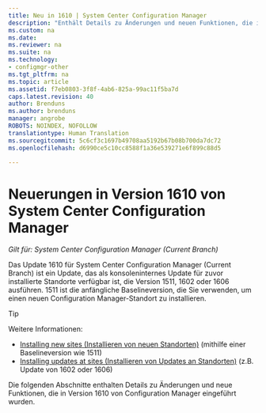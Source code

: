 ```yaml
---
title: Neu in 1610 | System Center Configuration Manager
description: "Enthält Details zu Änderungen und neuen Funktionen, die in Version 1610 von System Center Configuration Manager eingeführt wurden."
ms.custom: na
ms.date: 
ms.reviewer: na
ms.suite: na
ms.technology:
- configmgr-other
ms.tgt_pltfrm: na
ms.topic: article
ms.assetid: f7eb0803-3f8f-4ab6-825a-99ac11f5ba7d
caps.latest.revision: 40
author: Brenduns
ms.author: brenduns
manager: angrobe
ROBOTS: NOINDEX, NOFOLLOW
translationtype: Human Translation
ms.sourcegitcommit: 5c6cf3c1697b49708aa5192b67b08b700da7dc72
ms.openlocfilehash: d6990ce5c10cc8588f1a36e539271e6f899c88d5

---
```

# <a name="what39s-new-in-version-1610-of-system-center-configuration-manager"></a>Neuerungen in Version 1610 von System Center Configuration Manager

*Gilt für: System Center Configuration Manager (Current Branch)*

Das Update 1610 für System Center Configuration Manager (Current Branch) ist ein Update, das als konsoleninternes Update für zuvor installierte Standorte verfügbar ist, die Version 1511, 1602 oder 1606 ausführen. 1511 ist die anfängliche Baselineversion, die Sie verwenden, um einen neuen Configuration Manager-Standort zu installieren.
> [!TIP]  
>  Weitere Informationen:  
>   
>  -   [Installing new sites (Installieren von neuen Standorten)](https://technet.microsoft.com/library/mt590197.aspx) (mithilfe einer Baselineversion wie 1511)  
>  -   [Installing updates at sites (Installieren von Updates an Standorten)](https://technet.microsoft.com/library/mt607046.aspx) (z.B. Update von 1602 oder 1606)  

Die folgenden Abschnitte enthalten Details zu Änderungen und neue Funktionen, die in Version 1610 von Configuration Manager eingeführt wurden.  



<!--HONumber=Nov16_HO1-->


